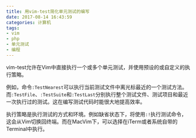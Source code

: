 ```yaml
---
title: 用vim-test简化单元测试的编写
date: 2017-08-14 16:43:59
categories: 计算机
tags:
- vim
- php
- 单元测试
- 编程
---
```

vim-test允许在Vim中直接执行一个或多个单元测试，并使用预设的或自定义的执行策略。

例如，命令`:TestNearest`可以执行当前测试文件中离光标最近的一个测试方法。而`:TestFile`、`:TestSuite`和`:TestLast`分别执行整个测试文件、测试项目和最近一次执行过的测试。这在编写测试代码时能很大地提高效率。

执行策略是执行测试的方式和环境。例如缺省状态下，将使用`:!`执行测试命令，这会从Vim切换回终端。而在MacVim下，可以选择在iTerm或者系统自带的Terminal中执行。

